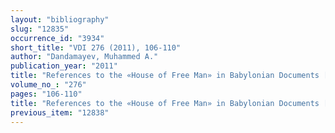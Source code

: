```yaml
---
layout: "bibliography"
slug: "12835"
occurrence_id: "3934"
short_title: "VDI 276 (2011), 106-110"
author: "Dandamayev, Muhammed A."
publication_year: "2011"
title: "References to the «House of Free Man» in Babylonian Documents [in Russian]"
volume_no_: "276"
pages: "106-110"
title: "References to the «House of Free Man» in Babylonian Documents [in Russian]"
previous_item: "12838"
---
```

